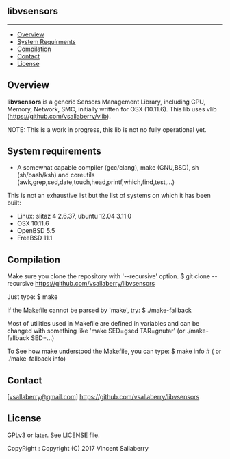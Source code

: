 
## libvsensors
--------------

* [Overview](#overview)
* [System Requirments](#systemrequirments)
* [Compilation](#compilation)
* [Contact](#contact)
* [License](#license)

## Overview
**libvsensors** is a generic Sensors Management Library, including CPU, Memory, Network, SMC,
initially written for OSX (10.11.6).
This lib uses vlib (<https://github.com/vsallaberry/vlib>).

NOTE: This is a work in progress, this lib is not no fully operational yet.

## System requirements
- A somewhat capable compiler (gcc/clang), make (GNU,BSD), sh (sh/bash/ksh)
  and coreutils (awk,grep,sed,date,touch,head,printf,which,find,test,...)

This is not an exhaustive list but the list of systems on which it has been built:
- Linux: slitaz 4 2.6.37, ubuntu 12.04 3.11.0
- OSX 10.11.6
- OpenBSD 5.5
- FreeBSD 11.1

## Compilation
Make sure you clone the repository with '--recursive' option.
    $ git clone --recursive https://github.com/vsallaberry/libvsensors

Just type:
    $ make

If the Makefile cannot be parsed by 'make', try:
    $ ./make-fallback

Most of utilities used in Makefile are defined in variables and can be changed
with something like 'make SED=gsed TAR=gnutar' (or ./make-fallback SED=...)

To See how make understood the Makefile, you can type:
    $ make info # ( or ./make-fallback info)

## Contact
[vsallaberry@gmail.com]
<https://github.com/vsallaberry/libvsensors>

## License
GPLv3 or later. See LICENSE file.

CopyRight : Copyright (C) 2017 Vincent Sallaberry

